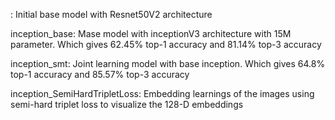 : Initial base model with Resnet50V2 architecture

inception_base: Mase model with inceptionV3 architecture with 15M parameter. Which gives 62.45% top-1 accuracy and 81.14% top-3 accuracy

inception_smt: Joint learning model with base inception. Which gives 64.8% top-1 accuracy and 85.57% top-3 accuracy   

inception_SemiHardTripletLoss: Embedding learnings of the images using semi-hard triplet loss to visualize the 128-D embeddings
